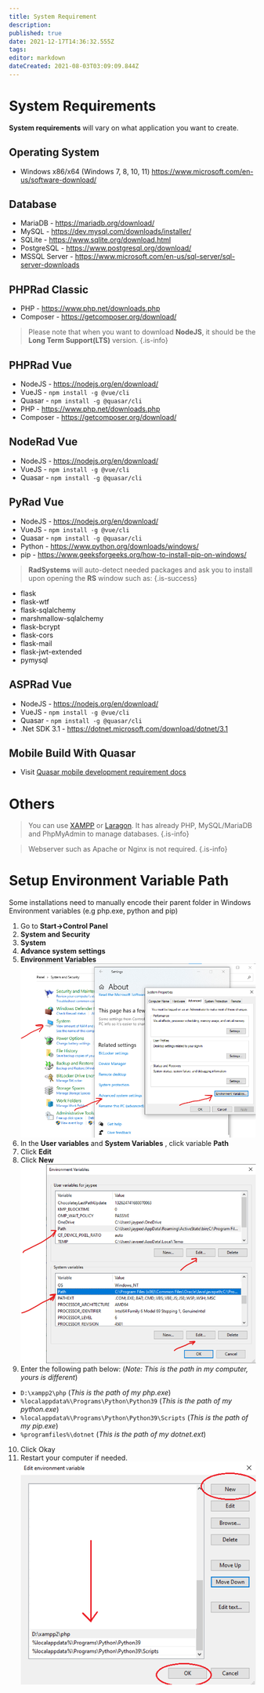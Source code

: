```yaml
---
title: System Requirement
description: 
published: true
date: 2021-12-17T14:36:32.555Z
tags: 
editor: markdown
dateCreated: 2021-08-03T03:09:09.844Z
---
```


# System Requirements
**System requirements** will vary on what application you want to create.

## Operating System
- Windows x86/x64 (Windows 7, 8, 10, 11)
https://www.microsoft.com/en-us/software-download/

## Database
- MariaDB - https://mariadb.org/download/
- MySQL - https://dev.mysql.com/downloads/installer/
- SQLite - https://www.sqlite.org/download.html
- PostgreSQL - https://www.postgresql.org/download/
- MSSQL Server - https://www.microsoft.com/en-us/sql-server/sql-server-downloads

## PHPRad Classic
- PHP - https://www.php.net/downloads.php
- Composer - https://getcomposer.org/download/

> Please note that when you want to download **NodeJS**, it should be the **Long Term Support(LTS)** version.
{.is-info}

## PHPRad Vue
- NodeJS - https://nodejs.org/en/download/
- VueJS - `npm install -g @vue/cli`
- Quasar - `npm install -g @quasar/cli`
- PHP - https://www.php.net/downloads.php
- Composer - https://getcomposer.org/download/

## NodeRad Vue
- NodeJS - https://nodejs.org/en/download/
- VueJS - `npm install -g @vue/cli`
- Quasar - `npm install -g @quasar/cli`

## PyRad Vue
- NodeJS - https://nodejs.org/en/download/
- VueJS - `npm install -g @vue/cli`
- Quasar - `npm install -g @quasar/cli`
- Python - https://www.python.org/downloads/windows/
- pip - https://www.geeksforgeeks.org/how-to-install-pip-on-windows/
> **RadSystems** will auto-detect needed packages and ask you to install upon opening the **RS** window such as:
{.is-success}
- flask
- flask-wtf
- flask-sqlalchemy
- marshmallow-sqlalchemy
- flask-bcrypt
- flask-cors
- flask-mail
- flask-jwt-extended
- pymysql

## ASPRad Vue
- NodeJS - https://nodejs.org/en/download/
- VueJS - `npm install -g @vue/cli`
- Quasar - `npm install -g @quasar/cli`
- .Net SDK 3.1 - https://dotnet.microsoft.com/download/dotnet/3.1

## Mobile Build With Quasar
- Visit [Quasar mobile development requirement docs](https://quasar.dev/quasar-cli/developing-cordova-apps/preparation#-add-cordova-quasar-mode)

# Others
> You can use <a href="https://www.apachefriends.org/download.html">XAMPP</a> or <a href="https://laragon.org/download/index.html">Laragon</a>. It has already PHP, MySQL/MariaDB and PhpMyAdmin to manage databases.
{.is-info}

> Webserver such as Apache or Nginx is not required.
{.is-info}

# Setup Environment Variable Path
Some installations need to manually encode their parent folder in Windows Environment variables (e.g php.exe, python and pip)
1. Go to **Start->Control Panel**
2. **System and Security**
3. **System**
4. **Advance system settings**
5. **Environment Variables**
![1.png](/requirements/1.png)
6. In the **User variables** and **System Variables** , click variable **Path**
7. Click **Edit**
8. Click **New**
![2.png](/requirements/2.png)
9. Enter the following path below: (*Note: This is the path in my computer, yours is different*)
- `D:\xampp2\php` (*This is the path of my php.exe*)
- `%localappdata%\Programs\Python\Python39` (*This is the path of my python.exe*)
- `%localappdata%\Programs\Python\Python39\Scripts` (*This is the path of my pip.exe*)
- `%programfiles%\dotnet` (*This is the path of my dotnet.ext*)
10. Click Okay
11. Restart your computer if needed.
![3.png](/requirements/3.png)
